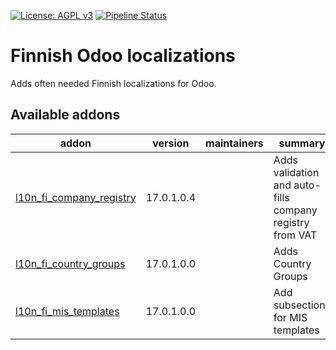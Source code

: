 [![License: AGPL v3](https://img.shields.io/badge/License-AGPL%20v3-blue.svg)](https://www.gnu.org/licenses/agpl-3.0)
[![Pipeline Status](https://gitlab.com/tawasta/odoo/l10n-finland/badges/17.0-dev/pipeline.svg)](https://gitlab.com/tawasta/odoo/l10n-finland/-/pipelines/)

Finnish Odoo localizations
==========================

Adds often needed Finnish localizations for Odoo.

[//]: # (addons)

Available addons
----------------
addon | version | maintainers | summary
--- | --- | --- | ---
[l10n_fi_company_registry](l10n_fi_company_registry/) | 17.0.1.0.4 |  | Adds validation and auto-fills company registry from VAT
[l10n_fi_country_groups](l10n_fi_country_groups/) | 17.0.1.0.0 |  | Adds Country Groups
[l10n_fi_mis_templates](l10n_fi_mis_templates/) | 17.0.1.0.0 |  | Add subsections for MIS templates

[//]: # (end addons)
